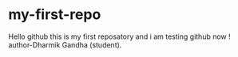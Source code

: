 # my-first-repo
Hello github this is my first reposatory and i am testing github now !<br>
author-Dharmik Gandha (student).
